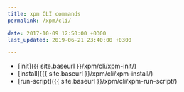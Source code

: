 ```yaml
---
title: xpm CLI commands
permalink: /xpm/cli/

date: 2017-10-09 12:50:00 +0300
last_updated: 2019-06-21 23:40:00 +0300

---
```


* [init]({{ site.baseurl }}/xpm/cli/xpm-init/)
* [install]({{ site.baseurl }}/xpm/cli/xpm-install/)
* [run-script]({{ site.baseurl }}/xpm/cli/xpm-run-script/)
